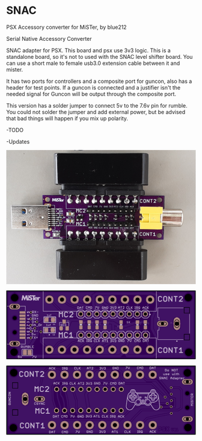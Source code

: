 # SNAC
PSX Accessory converter for MiSTer, by blue212


Serial Native Accessory Converter

SNAC adapter for PSX. This board and psx use 3v3 logic. This is a standalone board, so it's not to used with the SNAC level shifter board. You can use a short male to female usb3.0 extension cable between it and mister.

It has two ports for controllers and a composite port for guncon, also has a header for test points. If a guncon is connected and a justifier isn't the needed signal for Guncon will be output through the composite port.

This version has a solder jumper to connect 5v to the 7.6v pin for rumble. You could not solder the jumper and add external power, but be advised that bad things will happen if you mix up polarity.

-TODO 

-Updates

![ASEMBLED](images/assembled.png)


![FRONT](images/front.png)

![BACK](images/back.png)

